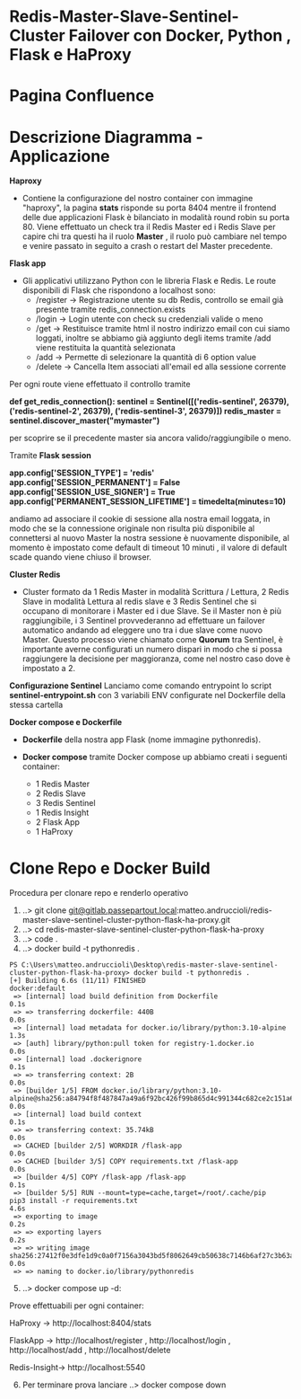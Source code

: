 # Redis-Master-Slave-Sentinel-Cluster Failover con Docker, Python , Flask e HaProxy


# Pagina Confluence 


# Descrizione Diagramma - Applicazione

**Haproxy**
- Contiene la configurazione del nostro container con immagine "haproxy", la pagina **stats** risponde su porta 8404 mentre il frontend delle due applicazioni Flask è bilanciato in modalità round robin su porta 80.
Viene effettuato un check tra il Redis Master ed i Redis Slave per capire chi tra questi ha il ruolo **Master** , il ruolo può cambiare nel tempo e venire passato in seguito a crash o restart del Master precedente.

**Flask app**
- Gli applicativi utilizzano Python con le libreria Flask e Redis.
Le route disponibili di Flask che rispondono a localhost sono:
  - /register -> Registrazione utente su db Redis, controllo se email già presente tramite redis_connection.exists
  - /login -> Login utente con check su credenziali valide o meno
  - /get -> Restituisce tramite html il nostro indirizzo email con cui siamo loggati, inoltre se abbiamo già aggiunto degli items tramite /add viene restituita la quantità selezionata
  - /add -> Permette di selezionare la quantità di 6 option value
  - /delete -> Cancella Item associati all'email ed alla sessione corrente

Per ogni route viene effettuato il controllo tramite

 **def get_redis_connection():
    sentinel = Sentinel([('redis-sentinel', 26379), ('redis-sentinel-2', 26379), ('redis-sentinel-3', 26379)])
    redis_master = sentinel.discover_master("mymaster")**

per scoprire se il precedente master sia ancora valido/raggiungibile o meno.

Tramite **Flask session**

**app.config['SESSION_TYPE'] = 'redis'
app.config['SESSION_PERMANENT'] = False
app.config['SESSION_USE_SIGNER'] = True
app.config['PERMANENT_SESSION_LIFETIME'] = timedelta(minutes=10)**

andiamo ad associare il cookie di sessione alla nostra email loggata, in modo che se la connessione originale non risulta più disponibile al connettersi al nuovo Master la nostra sessione è nuovamente disponibile, al momento è impostato come default di timeout 10 minuti , il valore di default scade quando viene chiuso il browser.

**Cluster Redis**
- Cluster formato da 1 Redis Master in modalità Scrittura / Lettura, 2 Redis Slave in modalità Lettura al redis slave e 3 Redis Sentinel che si occupano di monitorare i Master ed i due Slave.
Se il Master non è più raggiungibile, i 3 Sentinel provvederanno ad effettuare un failover automatico andando ad eleggere uno tra i due slave come nuovo Master.
Questo processo viene chiamato come **Quorum** tra Sentinel, è importante averne configurati un numero dispari in modo che si possa raggiungere la decisione per maggioranza, come nel nostro caso dove è impostato a 2.

**Configurazione Sentinel**
Lanciamo come comando entrypoint lo script **sentinel-entrypoint.sh** con 3 variabili ENV configurate nel Dockerfile della stessa cartella

**Docker compose e Dockerfile**

- **Dockerfile** della nostra app Flask (nome immagine pythonredis).
- **Docker compose** tramite Docker compose up abbiamo creati i seguenti container:
  
  - 1 Redis Master
  - 2 Redis Slave
  - 3 Redis Sentinel
  - 1 Redis Insight 
  - 2 Flask App
  - 1 HaProxy

# Clone Repo e Docker Build

Procedura per clonare repo e renderlo operativo

1) ..>  git clone git@gitlab.passepartout.local:matteo.andruccioli/redis-master-slave-sentinel-cluster-python-flask-ha-proxy.git
2) ..> cd redis-master-slave-sentinel-cluster-python-flask-ha-proxy
3) ..> code .
4) ..> docker build -t pythonredis .

```
PS C:\Users\matteo.andruccioli\Desktop\redis-master-slave-sentinel-cluster-python-flask-ha-proxy> docker build -t pythonredis .
[+] Building 6.6s (11/11) FINISHED                                                                                                                                                  docker:default
 => [internal] load build definition from Dockerfile                                                                                                                                          0.1s
 => => transferring dockerfile: 440B                                                                                                                                                          0.0s
 => [internal] load metadata for docker.io/library/python:3.10-alpine                                                                                                                         1.3s
 => [auth] library/python:pull token for registry-1.docker.io                                                                                                                                 0.0s
 => [internal] load .dockerignore                                                                                                                                                             0.1s
 => => transferring context: 2B                                                                                                                                                               0.0s
 => [builder 1/5] FROM docker.io/library/python:3.10-alpine@sha256:a84794f8f487847a49a6f92bc426f99b865d4c991344c682ce2c151a64c3d79b                                                           0.0s
 => [internal] load build context                                                                                                                                                             0.1s
 => => transferring context: 35.74kB                                                                                                                                                          0.0s
 => CACHED [builder 2/5] WORKDIR /flask-app                                                                                                                                                   0.0s
 => CACHED [builder 3/5] COPY requirements.txt /flask-app                                                                                                                                     0.0s
 => [builder 4/5] COPY /flask-app /flask-app                                                                                                                                                  0.1s
 => [builder 5/5] RUN --mount=type=cache,target=/root/.cache/pip     pip3 install -r requirements.txt                                                                                         4.6s 
 => exporting to image                                                                                                                                                                        0.2s 
 => => exporting layers                                                                                                                                                                       0.2s 
 => => writing image sha256:27412f0e3dfe1d9c0a0f7156a3043bd5f8062649cb50638c7146b6af27c3b63a                                                                                                  0.0s 
 => => naming to docker.io/library/pythonredis   
```

5) ..> docker compose up -d:

Prove effettuabili per ogni container:

HaProxy -> http://localhost:8404/stats

FlaskApp -> http://localhost/register , http://localhost/login , http://localhost/add , http://localhost/delete 

Redis-Insight-> http://localhost:5540

6) Per terminare prova lanciare ..> docker compose down 

